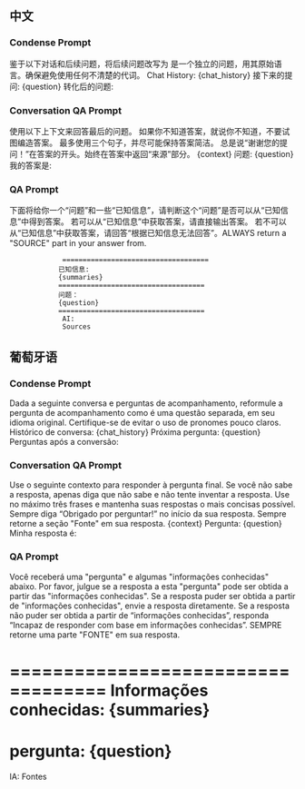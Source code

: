 
## 中文

### Condense Prompt

鉴于以下对话和后续问题，将后续问题改写为
是一个独立的问题，用其原始语言。确保避免使用任何不清楚的代词。
Chat History:
{chat_history}
接下来的提问: {question}
转化后的问题:

### Conversation QA Prompt

使用以下上下文来回答最后的问题。
                如果你不知道答案，就说你不知道，不要试图编造答案。
                最多使用三个句子，并尽可能保持答案简洁。
                总是说“谢谢您的提问！”在答案的开头。始终在答案中返回“来源”部分。 
                {context}
                问题: {question}
                我的答案是:

### QA Prompt

下面将给你一个“问题”和一些“已知信息”，请判断这个“问题”是否可以从“已知信息”中得到答案。
                若可以从“已知信息”中获取答案，请直接输出答案。
                若不可以从“已知信息”中获取答案，请回答“根据已知信息无法回答”。ALWAYS return a "SOURCE" part in your answer from.

                 ==================================== 
                已知信息:
                {summaries}
                ====================================
                问题：
                {question}
                ====================================
                 AI:
                 Sources
## 葡萄牙语

### Condense Prompt

Dada a seguinte conversa e perguntas de acompanhamento, reformule a pergunta de acompanhamento como
é uma questão separada, em seu idioma original. Certifique-se de evitar o uso de pronomes pouco claros.
Histórico de conversa:
{chat_history}
Próxima pergunta: {question}
Perguntas após a conversão:

### Conversation QA Prompt

Use o seguinte contexto para responder à pergunta final.
Se você não sabe a resposta, apenas diga que não sabe e não tente inventar a resposta.
Use no máximo três frases e mantenha suas respostas o mais concisas possível.
Sempre diga “Obrigado por perguntar!” no início da sua resposta. Sempre retorne a seção "Fonte" em sua resposta.
{context}
Pergunta: {question}
Minha resposta é:

### QA Prompt

Você receberá uma "pergunta" e algumas "informações conhecidas" abaixo. Por favor, julgue se a resposta a esta "pergunta" pode ser obtida a partir das "informações conhecidas".
Se a resposta puder ser obtida a partir de "informações conhecidas", envie a resposta diretamente.
Se a resposta não puder ser obtida a partir de “informações conhecidas”, responda “Incapaz de responder com base em informações conhecidas”. SEMPRE retorne uma parte "FONTE" em sua resposta.

 ===================================
Informações conhecidas:
{summaries}
===================================
pergunta:
{question}
===================================
 IA:
 Fontes